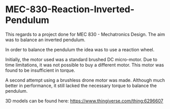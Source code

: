 # MEC-830-Reaction-Inverted-Pendulum
This regards to a project done for MEC 830 - Mechatronics Design. The aim was to balance an inverted pendulum.

In order to balance the pendulum the idea was to use a reaction wheel.

Initially, the motor used was a standard brushed DC micro-motor. Due to time limitations, it was not possible to buy a different motor.
  This motor was found to be insufficient in torque.

A second attempt using a brushless drone motor was made. Although much better in performance, it still lacked the necessary torque to balance the pendulum.

3D models can be found here: https://www.thingiverse.com/thing:6296607 
